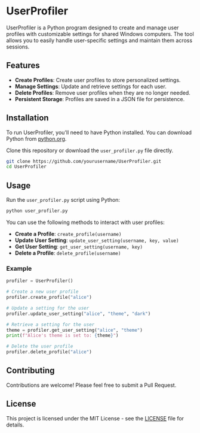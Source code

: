 # UserProfiler

UserProfiler is a Python program designed to create and manage user profiles with customizable settings for shared Windows computers. The tool allows you to easily handle user-specific settings and maintain them across sessions.

## Features

- **Create Profiles**: Create user profiles to store personalized settings.
- **Manage Settings**: Update and retrieve settings for each user.
- **Delete Profiles**: Remove user profiles when they are no longer needed.
- **Persistent Storage**: Profiles are saved in a JSON file for persistence.

## Installation

To run UserProfiler, you'll need to have Python installed. You can download Python from [python.org](https://www.python.org/).

Clone this repository or download the `user_profiler.py` file directly.

```bash
git clone https://github.com/yourusername/UserProfiler.git
cd UserProfiler
```

## Usage

Run the `user_profiler.py` script using Python:

```bash
python user_profiler.py
```

You can use the following methods to interact with user profiles:

- **Create a Profile**: `create_profile(username)`
- **Update User Setting**: `update_user_setting(username, key, value)`
- **Get User Setting**: `get_user_setting(username, key)`
- **Delete a Profile**: `delete_profile(username)`

### Example

```python
profiler = UserProfiler()

# Create a new user profile
profiler.create_profile("alice")

# Update a setting for the user
profiler.update_user_setting("alice", "theme", "dark")

# Retrieve a setting for the user
theme = profiler.get_user_setting("alice", "theme")
print(f"Alice's theme is set to: {theme}")

# Delete the user profile
profiler.delete_profile("alice")
```

## Contributing

Contributions are welcome! Please feel free to submit a Pull Request.

## License

This project is licensed under the MIT License - see the [LICENSE](LICENSE) file for details.